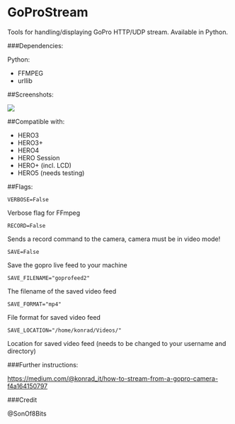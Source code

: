 # GoProStream

Tools for handling/displaying GoPro HTTP/UDP stream. Available in Python.

###Dependencies:

Python:

* FFMPEG
* urllib

##Screenshots:

![](http://i.imgur.com/5wlh8yS.png) 


##Compatible with:

- HERO3 
- HERO3+
- HERO4
- HERO Session
- HERO+ (incl. LCD)
- HERO5 (needs testing)

##Flags:

    VERBOSE=False

Verbose flag for FFmpeg

    RECORD=False

Sends a record command to the camera, camera must be in video mode!

    SAVE=False

Save the gopro live feed to your machine

    SAVE_FILENAME="goprofeed2"

The filename of the saved video feed

    SAVE_FORMAT="mp4"

File format for saved video feed

    SAVE_LOCATION="/home/konrad/Videos/"

Location for saved video feed (needs to be changed to your username and directory)

###Further instructions:


https://medium.com/@konrad_it/how-to-stream-from-a-gopro-camera-f4a164150797


###Credit

@SonOf8Bits

